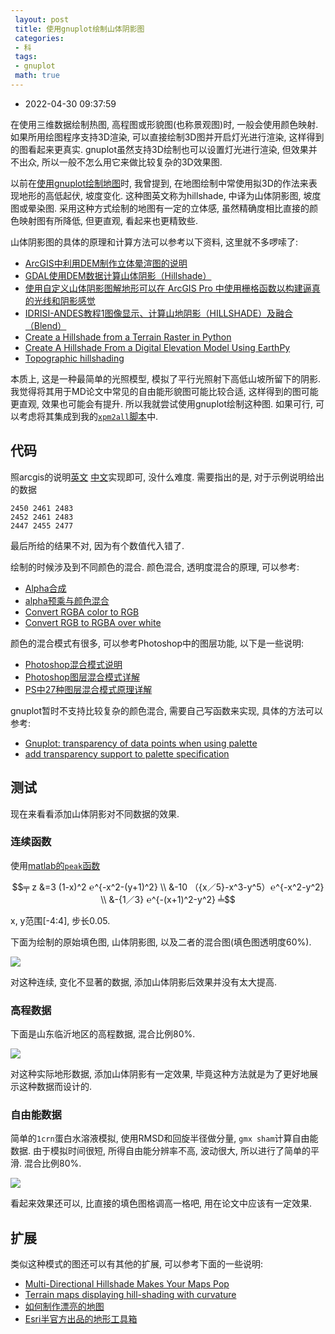 ```yaml
---
 layout: post
 title: 使用gnuplot绘制山体阴影图
 categories:
 - 科
 tags:
 - gnuplot
 math: true
---
```


- 2022-04-30 09:37:59

在使用三维数据绘制热图, 高程图或形貌图(也称景观图)时, 一般会使用颜色映射. 如果所用绘图程序支持3D渲染, 可以直接绘制3D图并开启灯光进行渲染, 这样得到的图看起来更真实. gnuplot虽然支持3D绘制也可以设置灯光进行渲染, 但效果并不出众, 所以一般不怎么用它来做比较复杂的3D效果图.

以前在[使用gnuplot绘制地图](http://jerkwin.github.io/2021/12/23/%E4%BD%BF%E7%94%A8gnuplot%E7%BB%98%E5%88%B6%E5%9C%B0%E5%9B%BE/)时, 我曾提到, 在地图绘制中常使用拟3D的作法来表现地形的高低起伏, 坡度变化. 这种图英文称为hillshade, 中译为山体阴影图, 坡度图或晕染图. 采用这种方式绘制的地图有一定的立体感, 虽然精确度相比直接的颜色映射图有所降低, 但更直观, 看起来也更精致些.

山体阴影图的具体的原理和计算方法可以参考以下资料, 这里就不多啰嗦了:

- [ArcGIS中利用DEM制作立体晕渲图的说明](https://blog.csdn.net/shaxiaozilove/article/details/51811693)
- [GDAL使用DEM数据计算山体阴影（Hillshade）](https://blog.csdn.net/liminlu0314/article/details/8515483)
- [使用自定义山体阴影图解地形可以在 ArcGIS Pro 中使用栅格函数以构建逼真的光线和阴影感觉](https://learn.arcgis.com/zh-cn/projects/illuminate-terrain-with-a-custom-hillshade/)
- [IDRISI-ANDES教程1图像显示、计算山地阴影（HILLSHADE）及融合（Blend）](https://www.pianshen.com/article/5016475726/)
- [Create a Hillshade from a Terrain Raster in Python](https://www.neonscience.org/resources/learning-hub/tutorials/create-hillshade-py)
- [Create A Hillshade From a Digital Elevation Model Using EarthPy](https://earthpy.readthedocs.io/en/latest/gallery_vignettes/plot_dem_hillshade.html)
- [Topographic hillshading](https://matplotlib.org/3.1.1/gallery/specialty_plots/topographic_hillshading.html)

本质上, 这是一种最简单的光照模型, 模拟了平行光照射下高低山坡所留下的阴影. 我觉得将其用于MD论文中常见的自由能形貌图可能比较合适, 这样得到的图可能更直观, 效果也可能会有提升. 所以我就尝试使用gnuplot绘制这种图. 如果可行, 可以考虑将其集成到我的[`xpm2all`脚本](https://jerkwin.github.io/gmxtools/)中.

## 代码

照arcgis的说明[英文](https://pro.arcgis.com/en/pro-app/2.8/tool-reference/3d-analyst/how-hillshade-works.htm) [中文](https://desktop.arcgis.com/zh-cn/arcmap/10.5/tools/spatial-analyst-toolbox/how-hillshade-works.htm)实现即可, 没什么难度. 需要指出的是, 对于示例说明给出的数据

	2450 2461 2483
	2452 2461 2483
	2447 2455 2477

最后所给的结果不对, 因为有个数值代入错了.

绘制的时候涉及到不同颜色的混合. 颜色混合, 透明度混合的原理, 可以参考:

- [Alpha合成](https://zh.wikipedia.org/wiki/Alpha%E5%90%88%E6%88%90)
- [alpha预乘与颜色混合](https://juejin.cn/post/7064175010704785415)
- [Convert RGBA color to RGB](https://stackoverflow.com/questions/2049230/convert-rgba-color-to-rgb)
- [Convert RGB to RGBA over white](https://stackoverflow.com/questions/6672374/convert-rgb-to-rgba-over-white)

颜色的混合模式有很多, 可以参考Photoshop中的图层功能, 以下是一些说明:

- [Photoshop混合模式说明](https://helpx.adobe.com/cn/photoshop/using/blending-modes.html)
- [Photoshop图层混合模式详解](https://zhuanlan.zhihu.com/p/94081709)
- [PS中27种图层混合模式原理详解](https://www.jianshu.com/p/b1a6d6f6be56)

gnuplot暂时不支持比较复杂的颜色混合, 需要自己写函数来实现, 具体的方法可以参考:

- [Gnuplot: transparency of data points when using palette](https://stackoverflow.com/questions/60250928/gnuplot-transparency-of-data-points-when-using-palette)
- [add transparency support to palette specification](https://sourceforge.net/p/gnuplot/feature-requests/527/)

## 测试

现在来看看添加山体阴影对不同数据的效果.

### 连续函数

使用[matlab的`peak`函数](https://www.mathworks.com/help/matlab/ref/peaks.html)

$$╤
 z &=3 (1-x)^2 ℮^{-x^2-(y+1)^2} \\
  &-10 （{x／5}-x^3-y^5）℮^{-x^2-y^2} \\
  &-{1／3} ℮^{-(x+1)^2-y^2}
╧$$

x, y范围[-4:4], 步长0.05.

下面为绘制的原始填色图, 山体阴影图, 以及二者的混合图(填色图透明度60%).

![](https://jerkwin.github.io/pic/hillshade-1.png)

对这种连续, 变化不显著的数据, 添加山体阴影后效果并没有太大提高.

### 高程数据

下面是山东临沂地区的高程数据, 混合比例80%.

![](https://jerkwin.github.io/pic/hillshade-2.png)

对这种实际地形数据, 添加山体阴影有一定效果, 毕竟这种方法就是为了更好地展示这种数据而设计的.

### 自由能数据

简单的`1crn`蛋白水溶液模拟, 使用RMSD和回旋半径做分量, `gmx sham`计算自由能数据. 由于模拟时间很短, 所得自由能分辨率不高, 波动很大, 所以进行了简单的平滑. 混合比例80%.

![](https://jerkwin.github.io/pic/hillshade-3.png)

看起来效果还可以, 比直接的填色图格调高一格吧, 用在论文中应该有一定效果.

## 扩展

类似这种模式的图还可以有其他的扩展, 可以参考下面的一些说明:

- [Multi-Directional Hillshade Makes Your Maps Pop](https://www.esri.com/about/newsroom/wp-content/uploads/2018/10/multi-directional-hillshade-makes-your-maps-pop.pdf)
- [Terrain maps displaying hill-shading with curvature](https://www.sciencedirect.com/science/article/abs/pii/S0169555X08002596)
- [如何制作漂亮的地图](https://www.zhihu.com/question/30246537/answer/217184282)
- [Esri半官方出品的地形工具箱](https://zhuanlan.zhihu.com/p/426767124)


